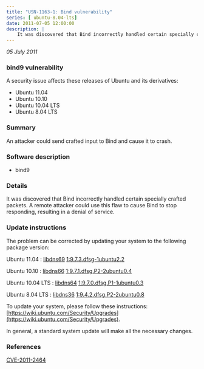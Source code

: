 ```yaml
---
title: "USN-1163-1: Bind vulnerability"
series: [ ubuntu-8.04-lts]
date: 2011-07-05 12:00:00
description: |
    It was discovered that Bind incorrectly handled certain specially crafted packets. A remote attacker could use this flaw to cause Bind to stop responding, resulting in a denial of service. 
--- 
```

 
 

*05 July 2011*

### bind9 vulnerability

A security issue affects these releases of Ubuntu and its derivatives:

* Ubuntu 11.04
* Ubuntu 10.10
* Ubuntu 10.04 LTS
* Ubuntu 8.04 LTS

### Summary

An attacker could send crafted input to Bind and cause it to crash. 

### Software description

* bind9 

### Details

It was discovered that Bind incorrectly handled certain specially crafted packets. A remote attacker could use this flaw to cause Bind to stop responding, resulting in a denial of service. 

### Update instructions

The problem can be corrected by updating your system to the following package version:

Ubuntu 11.04
 : [libdns69](https://launchpad.net/ubuntu/+source/bind9) <span> [1:9.7.3.dfsg-1ubuntu2.2](https://launchpad.net/ubuntu/+source/bind9/1:9.7.3.dfsg-1ubuntu2.2) </span> 

Ubuntu 10.10
 : [libdns66](https://launchpad.net/ubuntu/+source/bind9) <span> [1:9.7.1.dfsg.P2-2ubuntu0.4](https://launchpad.net/ubuntu/+source/bind9/1:9.7.1.dfsg.P2-2ubuntu0.4) </span> 

Ubuntu 10.04 LTS
 : [libdns64](https://launchpad.net/ubuntu/+source/bind9) <span> [1:9.7.0.dfsg.P1-1ubuntu0.3](https://launchpad.net/ubuntu/+source/bind9/1:9.7.0.dfsg.P1-1ubuntu0.3) </span> 

Ubuntu 8.04 LTS
 : [libdns36](https://launchpad.net/ubuntu/+source/bind9) <span> [1:9.4.2.dfsg.P2-2ubuntu0.8](https://launchpad.net/ubuntu/+source/bind9/1:9.4.2.dfsg.P2-2ubuntu0.8) </span> 

To update your system, please follow these instructions: [https://wiki.ubuntu.com/Security/Upgrades](https://wiki.ubuntu.com/Security/Upgrades).

In general, a standard system update will make all the necessary changes. 

### References

 
 [CVE-2011-2464](http://people.ubuntu.com/~ubuntu-security/cve/CVE-2011-2464)
 

